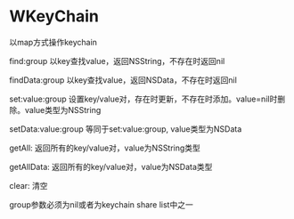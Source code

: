 # WKeyChain 
以map方式操作keychain

find:group  			以key查找value，返回NSString，不存在时返回nil

findData:group 			以key查找value，返回NSData，不存在时返回nil

set:value:group			设置key/value对，存在时更新，不存在时添加。value=nil时删除。value类型为NSString

setData:value:group		等同于set:value:group, value类型为NSData

getAll:					返回所有的key/value对，value为NSString类型

getAllData:				返回所有的key/value对，value为NSData类型	

clear:					清空


group参数必须为nil或者为keychain share list中之一
